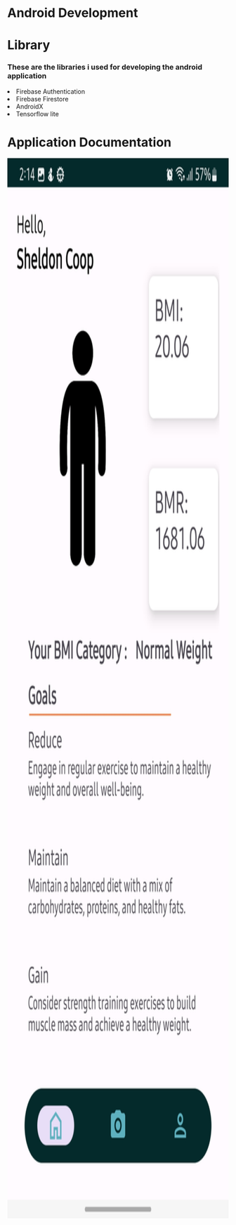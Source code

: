# Android Development

# Library 
### These are the libraries i used for developing the android application
<li>Firebase Authentication</li>
<li>Firebase Firestore</li>
<li>AndroidX</li>
<li>Tensorflow lite</li>

# Application Documentation
<img src="Images/mainpage.jpg" alt="Main Page" width="1080px" height="2408px">



